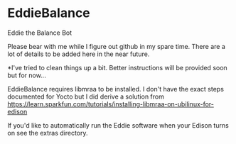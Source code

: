# EddieBalance
Eddie the Balance Bot

Please bear with me while I figure out github in my spare time.
There are a lot of details to be added here in the near future.

*I've tried to clean things up a bit. Better instructions will be provided soon but for now...

EddieBalance requires libmraa to be installed. I don't have the exact steps documented for Yocto but I did derive a solution from https://learn.sparkfun.com/tutorials/installing-libmraa-on-ubilinux-for-edison

If you'd like to automatically run the Eddie software when your Edison turns on see the extras directory.